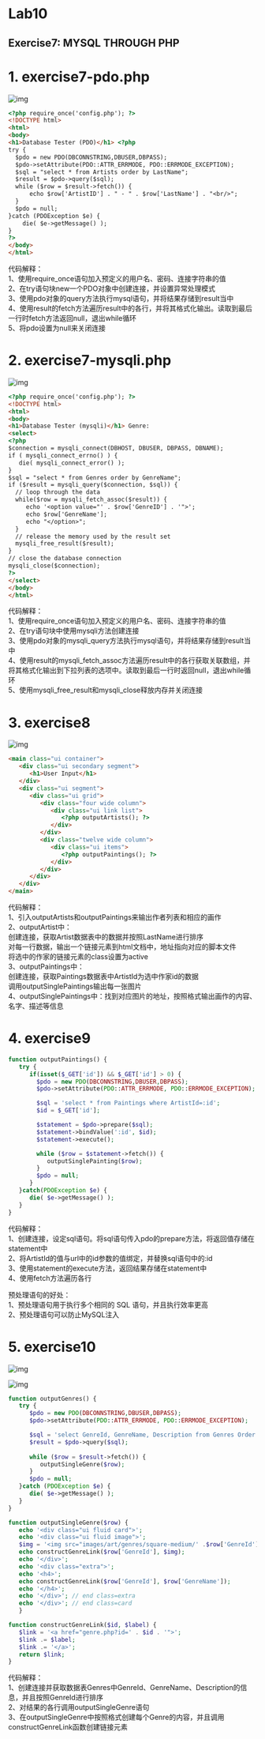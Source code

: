 # Lab10

## Exercise7: MYSQL THROUGH PHP  

# 1. exercise7-pdo.php

![img](./lab10截图/exercise7-pdo.png)

   ```html
   <?php require_once('config.php'); ?>
   <!DOCTYPE html>
   <html>
   <body>
   <h1>Database Tester (PDO)</h1> <?php
   try {
     $pdo = new PDO(DBCONNSTRING,DBUSER,DBPASS);  
     $pdo->setAttribute(PDO::ATTR_ERRMODE, PDO::ERRMODE_EXCEPTION);  
     $sql = "select * from Artists order by LastName";
     $result = $pdo->query($sql);
     while ($row = $result->fetch()) {
         echo $row['ArtistID'] . " - " . $row['LastName'] . "<br/>"; 
     }
     $pdo = null; 
   }catch (PDOException $e) { 
       die( $e->getMessage() );
   }
   ?>  
   </body>  
   </html>
   ```

代码解释：<br/>
1、使用require_once语句加入预定义的用户名、密码、连接字符串的值 <br/>
2、在try语句块new一个PDO对象中创建连接，并设置异常处理模式 <br/>
3、使用pdo对象的query方法执行mysql语句，并将结果存储到result当中 <br/>
4、使用result的fetch方法遍历result中的各行，并将其格式化输出。读取到最后一行时fetch方法返回null，退出while循环 <br/>
5、将pdo设置为null来关闭连接<br/>


# 2. exercise7-mysqli.php

![img](./lab10截图/exercise7-mysqli.png)

   ```html
   <?php require_once('config.php'); ?>
   <!DOCTYPE html>
   <html>
   <body>
   <h1>Database Tester (mysqli)</h1> Genre:
   <select>
   <?php  
   $connection = mysqli_connect(DBHOST, DBUSER, DBPASS, DBNAME); 
   if ( mysqli_connect_errno() ) {
      die( mysqli_connect_error() ); 
   }
   $sql = "select * from Genres order by GenreName"; 
   if ($result = mysqli_query($connection, $sql)) {
     // loop through the data
     while($row = mysqli_fetch_assoc($result)) {
        echo '<option value="' . $row['GenreID'] . '">'; 
        echo $row['GenreName'];
        echo "</option>";
     }
     // release the memory used by the result set
     mysqli_free_result($result); 
   }
   // close the database connection
   mysqli_close($connection);
   ?>
   </select>
   </body>
   </html>
   ```

代码解释：<br/>
1、使用require_once语句加入预定义的用户名、密码、连接字符串的值 <br/>
2、在try语句块中使用mysqli方法创建连接 <br/>
3、使用pdo对象的mysqli_query方法执行mysql语句，并将结果存储到result当中 <br/>
4、使用result的mysqli_fetch_assoc方法遍历result中的各行获取关联数组，并将其格式化输出到下拉列表的选项中。读取到最后一行时返回null，退出while循环 <br/>
5、使用mysqli_free_result和mysqli_close释放内存并关闭连接<br/>


# 3. exercise8

![img](./lab10截图/exercise8.png)

   ```html
   <main class="ui container">
      <div class="ui secondary segment">
         <h1>User Input</h1> 
      </div>
      <div class="ui segment">
         <div class="ui grid">
            <div class="four wide column">
               <div class="ui link list"> 
                  <?php outputArtists(); ?>
               </div>
            </div>
            <div class="twelve wide column"> 
               <div class="ui items">
                  <?php outputPaintings(); ?>
               </div>
            </div>
         </div>
      </div>
   </main>
   ```  
代码解释：<br/>
1、引入outputArtists和outputPaintings来输出作者列表和相应的画作<br/>
2、outputArtist中：<br/>
   创建连接，获取Artist数据表中的数据并按照LastName进行排序<br/>
   对每一行数据，输出一个链接元素到html文档中，地址指向对应的脚本文件<br/>
   将选中的作家的链接元素的class设置为active<br/>
3、outputPaintings中：<br/>
   创建连接，获取Paintings数据表中ArtistId为选中作家id的数据<br/>
   调用outputSinglePaintings输出每一张图片<br/>
4、outputSinglePaintings中：找到对应图片的地址，按照格式输出画作的内容、名字、描述等信息<br/>

# 4. exercise9

   ```php
   function outputPaintings() {
      try {
         if(isset($_GET['id']) && $_GET['id'] > 0) {
           $pdo = new PDO(DBCONNSTRING,DBUSER,DBPASS); 
           $pdo->setAttribute(PDO::ATTR_ERRMODE, PDO::ERRMODE_EXCEPTION);
   
           $sql = 'select * from Paintings where ArtistId=:id'; 
           $id = $_GET['id'];
   
           $statement = $pdo->prepare($sql); 
           $statement->bindValue(':id', $id); 
           $statement->execute();
   
           while ($row = $statement->fetch()) { 
              outputSinglePainting($row);
           }
           $pdo = null;
         }
      }catch(PDOException $e) { 
         die( $e->getMessage() );
      }
   }
   ```  

代码解释：<br/>
1、创建连接，设定sql语句。将sql语句传入pdo的prepare方法，将返回值存储在statement中<br/>
2、将ArtistId的值与url中的id参数的值绑定，并替换sql语句中的:id<br/>
3、使用statement的execute方法，返回结果存储在statement中<br/>
4、使用fetch方法遍历各行<br/>

预处理语句的好处：<br/>
1、预处理语句用于执行多个相同的 SQL 语句，并且执行效率更高<br/>
2、预处理语句可以防止MySQL注入<br/>


# 5. exercise10

![img](./lab10截图/exercise10-1.png)

![img](./lab10截图/exercise10-2.png)

   ```php
   function outputGenres() { 
      try {
         $pdo = new PDO(DBCONNSTRING,DBUSER,DBPASS); 
         $pdo->setAttribute(PDO::ATTR_ERRMODE, PDO::ERRMODE_EXCEPTION);
   
         $sql = 'select GenreId, GenreName, Description from Genres Order By GenreID';
         $result = $pdo->query($sql); 
         
         while ($row = $result->fetch()) {
            outputSingleGenre($row); 
         }
         $pdo = null;
      }catch (PDOException $e) {
         die( $e->getMessage() ); 
      }
   } 
   ```

   ```php
   function outputSingleGenre($row) {
      echo '<div class="ui fluid card">';
      echo '<div class="ui fluid image">';
      $img = '<img src="images/art/genres/square-medium/' .$row['GenreId'] .'.jpg">'; 
      echo constructGenreLink($row['GenreId'], $img);
      echo '</div>';
      echo '<div class="extra">';
      echo '<h4>';
      echo constructGenreLink($row['GenreId'], $row['GenreName']);
      echo '</h4>';
      echo '</div>'; // end class=extra
      echo '</div>'; // end class=card
      }
   ```  

   ```php
   function constructGenreLink($id, $label) {
      $link = '<a href="genre.php?id=' . $id . '">'; 
      $link .= $label;
      $link .= '</a>';
      return $link;
   }
   ```    
代码解释：<br/>
1、创建连接并获取数据表Genres中GenreId、GenreName、Description的信息，并且按照GenreId进行排序<br/>
2、对结果的各行调用outputSingleGenre语句<br/>
3、在outputSingleGenre中按照格式创建每个Genre的内容，并且调用constructGenreLink函数创建链接元素<br/>